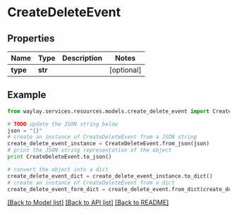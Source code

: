 # CreateDeleteEvent


## Properties

Name | Type | Description | Notes
------------ | ------------- | ------------- | -------------
**type** | **str** |  | [optional] 

## Example

```python
from waylay.services.resources.models.create_delete_event import CreateDeleteEvent

# TODO update the JSON string below
json = "{}"
# create an instance of CreateDeleteEvent from a JSON string
create_delete_event_instance = CreateDeleteEvent.from_json(json)
# print the JSON string representation of the object
print CreateDeleteEvent.to_json()

# convert the object into a dict
create_delete_event_dict = create_delete_event_instance.to_dict()
# create an instance of CreateDeleteEvent from a dict
create_delete_event_form_dict = create_delete_event.from_dict(create_delete_event_dict)
```
[[Back to Model list]](../README.md#documentation-for-models) [[Back to API list]](../README.md#documentation-for-api-endpoints) [[Back to README]](../README.md)


